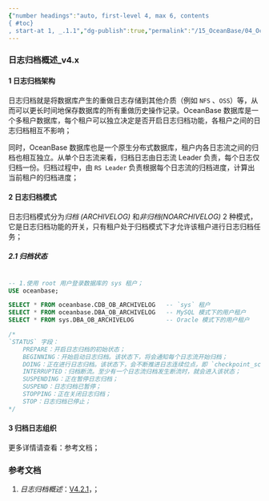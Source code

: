 ```yaml
---
{"number headings":"auto, first-level 4, max 6, contents
{ #toc}
, start-at 1, _.1.1","dg-publish":true,"permalink":"/15_OceanBase/04_OceanBase 安全，高可用，容灾/OceanBase 备份恢复_v4.x/日志归档概述_v4.x/","dgPassFrontmatter":true}
---
```



### 日志归档概述_v4.x
#### 1 日志归档架构

日志归档就是将数据库产生的重做日志存储到其他介质（例如 `NFS` 、`OSS`）等，从而可以更长时间地保存数据库的所有重做历史操作记录。OceanBase 数据库是一个多租户数据库，每个租户可以独立决定是否开启日志归档功能，各租户之间的日志归档相互不影响；

同时，OceanBase 数据库也是一个原生分布式数据库，租户内各日志流之间的归档也相互独立。从单个日志流来看，归档日志由日志流 Leader 负责，每个日志仅归档一份。归档过程中，由 `RS Leader` 负责根据每个日志流的归档进度，计算出当前租户的归档进度；


#### 2 日志归档模式
日志归档模式分为*归档 (ARCHIVELOG)* 和*非归档(NOARCHIVELOG)* 2 种模式，它是日志归档功能的开关，只有租户处于归档模式下才允许该租户进行日志归档任务；


##### 2.1 归档状态
```sql

-- 1.使用 root 用户登录数据库的 sys 租户；
USE oceanbase;

SELECT * FROM oceanbase.CDB_OB_ARCHIVELOG   -- `sys` 租户
SELECT * FROM oceanbase.DBA_OB_ARCHIVELOG   -- MySQL 模式下的用户租户
SELECT * FROM sys.DBA_OB_ARCHIVELOG         -- Oracle 模式下的用户租户

/*
`STATUS` 字段：
	PREPARE：开启日志归档的初始状态；
	BEGINNING：开始启动日志归档。该状态下，将会通知每个日志流开始归档；
	DOING：正在进行日志归档。该状态下，会不断推进日志连续位点，即 `checkpoint_scn`；
	INTERRUPTED：归档断流。至少有一个日志流归档发生断流时，就会进入该状态；
	SUSPENDING：正在暂停日志归档；
	SUSPEND：日志归档已暂停；
	STOPPING：正在关闭日志归档；
	STOP：日志归档已停止；
*/
```

#### 3 归档日志组织
更多详情请查看：参考文档；

### 参考文档
1. *日志归档概述*：[V4.2.1](https://www.oceanbase.com/docs/common-oceanbase-database-cn-1000000000218399)，；


